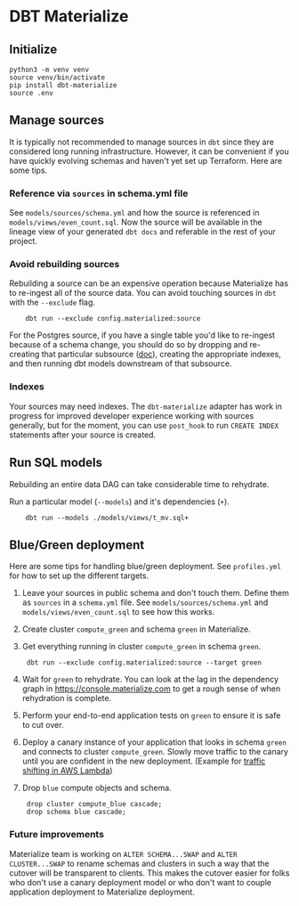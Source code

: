 # DBT Materialize

## Initialize

    python3 -m venv venv
    source venv/bin/activate
    pip install dbt-materialize
    source .env

## Manage sources

It is typically not recommended to manage sources in `dbt` since they are considered long running infrastructure. However, it can be convenient if you have quickly evolving schemas and haven't yet set up Terraform. Here are some tips.

### Reference via `sources` in schema.yml file

See `models/sources/schema.yml` and how the source is referenced in `models/views/even_count.sql`. Now the source will be available in the lineage view of your generated `dbt docs` and referable in the rest of your project.

### Avoid rebuilding sources

Rebuilding a source can be an expensive operation because Materialize has to re-ingest all of the source data. You can avoid touching sources in `dbt` with the `--exclude` flag.

        dbt run --exclude config.materialized:source

For the Postgres source, if you have a single table you'd like to re-ingest because of a schema change, you should do so by dropping and re-creating that particular subsource ([doc](https://materialize.com/docs/sql/alter-source/#context)), creating the appropriate indexes, and then running dbt models downstream of that subsource.

### Indexes

Your sources may need indexes. The `dbt-materialize` adapter has work in progress for improved developer experience working with sources generally, but for the moment, you can use `post_hook` to run `CREATE INDEX` statements after your source is created.

## Run SQL models

Rebuilding an entire data DAG can take considerable time to rehydrate. 

Run a particular model (`--models`) and it's dependencies (`+`).

        dbt run --models ./models/views/t_mv.sql+

## Blue/Green deployment

Here are some tips for handling blue/green deployment. See `profiles.yml` for how to set up the different targets.

1. Leave your sources in public schema and don't touch them. Define them as `sources` in a `schema.yml` file. See `models/sources/schema.yml` and `models/views/even_count.sql` to see how this works.

1. Create cluster `compute_green` and schema `green` in Materialize.

1. Get everything running in cluster `compute_green` in schema `green`.

        dbt run --exclude config.materialized:source --target green 

1. Wait for `green` to rehydrate. You can look at the lag in the dependency graph in https://console.materialize.com to get a rough sense of when rehydration is complete.

1. Perform your end-to-end application tests on `green` to ensure it is safe to cut over.

1. Deploy a canary instance of your application that looks in schema `green` and connects to cluster `compute_green`. Slowly move traffic to the canary until you are confident in the new deployment. (Example for [traffic shifting in AWS Lambda](https://aws.amazon.com/blogs/compute/implementing-canary-deployments-of-aws-lambda-functions-with-alias-traffic-shifting/))

1. Drop `blue` compute objects and schema.

        drop cluster compute_blue cascade;
        drop schema blue cascade;

### Future improvements

Materialize team is working on `ALTER SCHEMA...SWAP` and `ALTER CLUSTER...SWAP` to rename schemas and clusters in such a way that the cutover will be transparent to clients. This makes the cutover easier for folks who don't use a canary deployment model or who don't want to couple application deployment to Materialize deployment.

